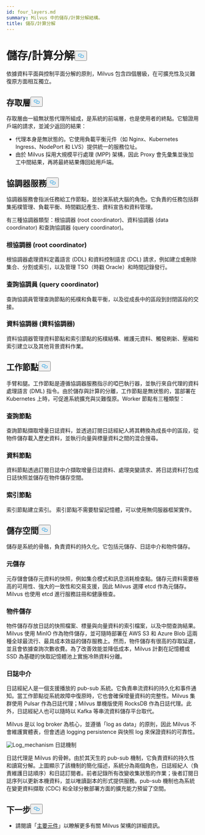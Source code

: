 ```yaml
---
id: four_layers.md
summary: Milvus 中的儲存/計算分解結構。
title: 儲存/計算分解
---
```

<h1 id="StorageComputing-Disaggregation" class="common-anchor-header">儲存/計算分解<button data-href="#StorageComputing-Disaggregation" class="anchor-icon" translate="no">
      <svg translate="no"
        aria-hidden="true"
        focusable="false"
        height="20"
        version="1.1"
        viewBox="0 0 16 16"
        width="16"
      >
        <path
          fill="#0092E4"
          fill-rule="evenodd"
          d="M4 9h1v1H4c-1.5 0-3-1.69-3-3.5S2.55 3 4 3h4c1.45 0 3 1.69 3 3.5 0 1.41-.91 2.72-2 3.25V8.59c.58-.45 1-1.27 1-2.09C10 5.22 8.98 4 8 4H4c-.98 0-2 1.22-2 2.5S3 9 4 9zm9-3h-1v1h1c1 0 2 1.22 2 2.5S13.98 12 13 12H9c-.98 0-2-1.22-2-2.5 0-.83.42-1.64 1-2.09V6.25c-1.09.53-2 1.84-2 3.25C6 11.31 7.55 13 9 13h4c1.45 0 3-1.69 3-3.5S14.5 6 13 6z"
        ></path>
      </svg>
    </button></h1><p>依據資料平面與控制平面分解的原則，Milvus 包含四個層級，在可擴充性及災難復原方面相互獨立。</p>
<h2 id="Access-layer" class="common-anchor-header">存取層<button data-href="#Access-layer" class="anchor-icon" translate="no">
      <svg translate="no"
        aria-hidden="true"
        focusable="false"
        height="20"
        version="1.1"
        viewBox="0 0 16 16"
        width="16"
      >
        <path
          fill="#0092E4"
          fill-rule="evenodd"
          d="M4 9h1v1H4c-1.5 0-3-1.69-3-3.5S2.55 3 4 3h4c1.45 0 3 1.69 3 3.5 0 1.41-.91 2.72-2 3.25V8.59c.58-.45 1-1.27 1-2.09C10 5.22 8.98 4 8 4H4c-.98 0-2 1.22-2 2.5S3 9 4 9zm9-3h-1v1h1c1 0 2 1.22 2 2.5S13.98 12 13 12H9c-.98 0-2-1.22-2-2.5 0-.83.42-1.64 1-2.09V6.25c-1.09.53-2 1.84-2 3.25C6 11.31 7.55 13 9 13h4c1.45 0 3-1.69 3-3.5S14.5 6 13 6z"
        ></path>
      </svg>
    </button></h2><p>存取層由一組無狀態代理所組成，是系統的前端層，也是使用者的終點。它驗證用戶端的請求，並減少返回的結果：</p>
<ul>
<li>代理本身是無狀態的。它使用負載平衡元件（如 Nginx、Kubernetes Ingress、NodePort 和 LVS）提供統一的服務位址。</li>
<li>由於 Milvus 採用大規模平行處理 (MPP) 架構，因此 Proxy 會先彙集並後加工中間結果，再將最終結果傳回給用戶端。</li>
</ul>
<h2 id="Coordinator-service" class="common-anchor-header">協調器服務<button data-href="#Coordinator-service" class="anchor-icon" translate="no">
      <svg translate="no"
        aria-hidden="true"
        focusable="false"
        height="20"
        version="1.1"
        viewBox="0 0 16 16"
        width="16"
      >
        <path
          fill="#0092E4"
          fill-rule="evenodd"
          d="M4 9h1v1H4c-1.5 0-3-1.69-3-3.5S2.55 3 4 3h4c1.45 0 3 1.69 3 3.5 0 1.41-.91 2.72-2 3.25V8.59c.58-.45 1-1.27 1-2.09C10 5.22 8.98 4 8 4H4c-.98 0-2 1.22-2 2.5S3 9 4 9zm9-3h-1v1h1c1 0 2 1.22 2 2.5S13.98 12 13 12H9c-.98 0-2-1.22-2-2.5 0-.83.42-1.64 1-2.09V6.25c-1.09.53-2 1.84-2 3.25C6 11.31 7.55 13 9 13h4c1.45 0 3-1.69 3-3.5S14.5 6 13 6z"
        ></path>
      </svg>
    </button></h2><p>協調器服務會指派任務給工作節點，並扮演系統大腦的角色。它負責的任務包括群集拓樸管理、負載平衡、時間戳記產生、資料宣告和資料管理。</p>
<p>有三種協調器類型：根協調器 (root coordinator)、資料協調器 (data coordinator) 和查詢協調器 (query coordinator)。</p>
<h3 id="Root-coordinator-root-coord" class="common-anchor-header">根協調器 (root coordinator)</h3><p>根協調器處理資料定義語言 (DDL) 和資料控制語言 (DCL) 請求，例如建立或刪除集合、分割或索引，以及管理 TSO（時戳 Oracle）和時間記錄發行。</p>
<h3 id="Query-coordinator-query-coord" class="common-anchor-header">查詢協調員 (query coordinator)</h3><p>查詢協調員管理查詢節點的拓樸和負載平衡，以及從成長中的區段到封閉區段的交接。</p>
<h3 id="Data-coordinator-data-coord" class="common-anchor-header">資料協調器 (資料協調器)</h3><p>資料協調器管理資料節點和索引節點的拓樸結構、維護元資料、觸發刷新、壓縮和索引建立以及其他背景資料作業。</p>
<h2 id="Worker-nodes" class="common-anchor-header">工作節點<button data-href="#Worker-nodes" class="anchor-icon" translate="no">
      <svg translate="no"
        aria-hidden="true"
        focusable="false"
        height="20"
        version="1.1"
        viewBox="0 0 16 16"
        width="16"
      >
        <path
          fill="#0092E4"
          fill-rule="evenodd"
          d="M4 9h1v1H4c-1.5 0-3-1.69-3-3.5S2.55 3 4 3h4c1.45 0 3 1.69 3 3.5 0 1.41-.91 2.72-2 3.25V8.59c.58-.45 1-1.27 1-2.09C10 5.22 8.98 4 8 4H4c-.98 0-2 1.22-2 2.5S3 9 4 9zm9-3h-1v1h1c1 0 2 1.22 2 2.5S13.98 12 13 12H9c-.98 0-2-1.22-2-2.5 0-.83.42-1.64 1-2.09V6.25c-1.09.53-2 1.84-2 3.25C6 11.31 7.55 13 9 13h4c1.45 0 3-1.69 3-3.5S14.5 6 13 6z"
        ></path>
      </svg>
    </button></h2><p>手臂和腿。工作節點是遵循協調器服務指示的啞巴執行器，並執行來自代理的資料處理語言 (DML) 指令。由於儲存與計算的分離，工作節點是無狀態的，當部署在 Kubernetes 上時，可促進系統擴充與災難復原。Worker 節點有三種類型：</p>
<h3 id="Query-node" class="common-anchor-header">查詢節點</h3><p>查詢節點擷取增量日誌資料，並透過訂閱日誌經紀人將其轉換為成長中的區段，從物件儲存載入歷史資料，並執行向量與標量資料之間的混合搜尋。</p>
<h3 id="Data-node" class="common-anchor-header">資料節點</h3><p>資料節點透過訂閱日誌中介擷取增量日誌資料、處理突變請求、將日誌資料打包成日誌快照並儲存在物件儲存空間。</p>
<h3 id="Index-node" class="common-anchor-header">索引節點</h3><p>索引節點建立索引。  索引節點不需要駐留記憶體，可以使用無伺服器框架實作。</p>
<h2 id="Storage" class="common-anchor-header">儲存空間<button data-href="#Storage" class="anchor-icon" translate="no">
      <svg translate="no"
        aria-hidden="true"
        focusable="false"
        height="20"
        version="1.1"
        viewBox="0 0 16 16"
        width="16"
      >
        <path
          fill="#0092E4"
          fill-rule="evenodd"
          d="M4 9h1v1H4c-1.5 0-3-1.69-3-3.5S2.55 3 4 3h4c1.45 0 3 1.69 3 3.5 0 1.41-.91 2.72-2 3.25V8.59c.58-.45 1-1.27 1-2.09C10 5.22 8.98 4 8 4H4c-.98 0-2 1.22-2 2.5S3 9 4 9zm9-3h-1v1h1c1 0 2 1.22 2 2.5S13.98 12 13 12H9c-.98 0-2-1.22-2-2.5 0-.83.42-1.64 1-2.09V6.25c-1.09.53-2 1.84-2 3.25C6 11.31 7.55 13 9 13h4c1.45 0 3-1.69 3-3.5S14.5 6 13 6z"
        ></path>
      </svg>
    </button></h2><p>儲存是系統的骨骼，負責資料的持久化。它包括元儲存、日誌中介和物件儲存。</p>
<h3 id="Meta-storage" class="common-anchor-header">元儲存</h3><p>元存儲會儲存元資料的快照，例如集合模式和訊息消耗檢查點。儲存元資料需要極高的可用性、強大的一致性和交易支援，因此 Milvus 選擇 etcd 作為元儲存。Milvus 也使用 etcd 進行服務註冊和健康檢查。</p>
<h3 id="Object-storage" class="common-anchor-header">物件儲存</h3><p>物件儲存存放日誌的快照檔案、標量與向量資料的索引檔案，以及中間查詢結果。Milvus 使用 MinIO 作為物件儲存，並可隨時部署在 AWS S3 和 Azure Blob 這兩種全球最流行、最具成本效益的儲存服務上。然而，物件儲存有很高的存取延遲，並且會依據查詢次數收費。為了改善效能並降低成本，Milvus 計劃在記憶體或 SSD 為基礎的快取記憶體池上實施冷熱資料分離。</p>
<h3 id="Log-broker" class="common-anchor-header">日誌中介</h3><p>日誌經紀人是一個支援播放的 pub-sub 系統。它負責串流資料的持久化和事件通知。當工作節點從系統故障中復原時，它也會確保增量資料的完整性。Milvus 集群使用 Pulsar 作為日誌代理；Milvus 單機版使用 RocksDB 作為日誌代理。此外，日誌經紀人也可以隨時以 Kafka 等串流資料儲存平台取代。</p>
<p>Milvus 是以 log broker 為核心，並遵循「log as data」的原則，因此 Milvus 不會維護實體表，但會透過 logging persistence 與快照 log 來保證資料的可靠性。</p>
<p>
  
   <span class="img-wrapper"> <img translate="no" src="/docs/v2.5.x/assets/log_mechanism.png" alt="Log_mechanism" class="doc-image" id="log_mechanism" />
   </span> <span class="img-wrapper"> <span>日誌機制</span> </span></p>
<p>日誌代理是 Milvus 的骨幹。由於其天生的 pub-sub 機制，它負責資料的持久性和讀寫分解。上圖顯示了該機制的簡化描述，系統分為兩個角色，日誌經紀人（負責維護日誌順序）和日誌訂閱者。前者記錄所有改變收集狀態的作業；後者訂閱日誌序列以更新本機資料，並以唯讀副本的形式提供服務。pub-sub 機制也為系統在變更資料擷取 (CDC) 和全球分散部署方面的擴充能力預留了空間。</p>
<h2 id="Whats-next" class="common-anchor-header">下一步<button data-href="#Whats-next" class="anchor-icon" translate="no">
      <svg translate="no"
        aria-hidden="true"
        focusable="false"
        height="20"
        version="1.1"
        viewBox="0 0 16 16"
        width="16"
      >
        <path
          fill="#0092E4"
          fill-rule="evenodd"
          d="M4 9h1v1H4c-1.5 0-3-1.69-3-3.5S2.55 3 4 3h4c1.45 0 3 1.69 3 3.5 0 1.41-.91 2.72-2 3.25V8.59c.58-.45 1-1.27 1-2.09C10 5.22 8.98 4 8 4H4c-.98 0-2 1.22-2 2.5S3 9 4 9zm9-3h-1v1h1c1 0 2 1.22 2 2.5S13.98 12 13 12H9c-.98 0-2-1.22-2-2.5 0-.83.42-1.64 1-2.09V6.25c-1.09.53-2 1.84-2 3.25C6 11.31 7.55 13 9 13h4c1.45 0 3-1.69 3-3.5S14.5 6 13 6z"
        ></path>
      </svg>
    </button></h2><ul>
<li>請閱讀「<a href="/docs/zh-hant/main_components.md">主要元件</a>」以瞭解更多有關 Milvus 架構的詳細資訊。</li>
</ul>
